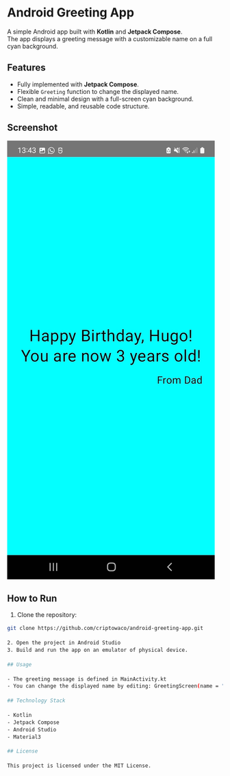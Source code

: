 # Android Greeting App

A simple Android app built with **Kotlin** and **Jetpack Compose**.  
The app displays a greeting message with a customizable name on a full cyan background.

## Features

- Fully implemented with **Jetpack Compose**.
- Flexible `Greeting` function to change the displayed name.
- Clean and minimal design with a full-screen cyan background.
- Simple, readable, and reusable code structure.

## Screenshot

![App Screenshot](screenshot.png)

## How to Run

1. Clone the repository:

```bash
git clone https://github.com/criptowaco/android-greeting-app.git

2. Open the project in Android Studio
3. Build and run the app on an emulator of physical device.

## Usage

- The greeting message is defined in MainActivity.kt
- You can change the displayed name by editing: GreetingScreen(name = "Your Name")

## Technology Stack

- Kotlin
- Jetpack Compose
- Android Studio
- Material3

## License

This project is licensed under the MIT License.
